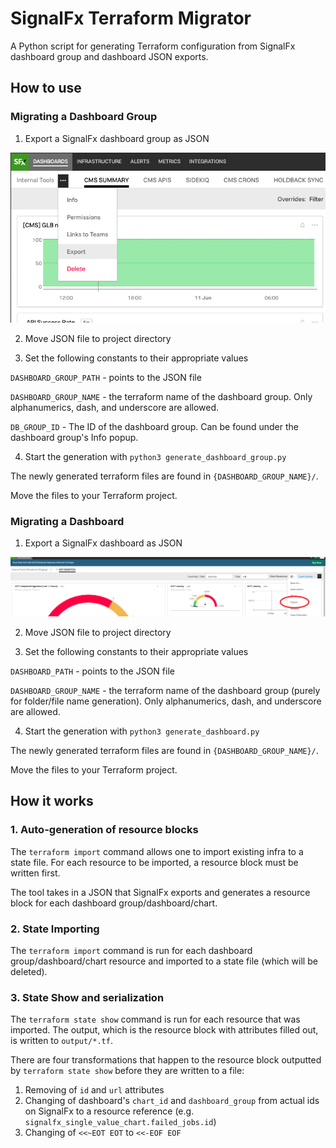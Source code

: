 # SignalFx Terraform Migrator

A Python script for generating Terraform configuration from SignalFx dashboard group and dashboard JSON exports.

## How to use

### Migrating a Dashboard Group

1. Export a SignalFx dashboard group as JSON

![export as json](./docs/export_group_button.png)

2. Move JSON file to project directory

3. Set the following constants to their appropriate values

`DASHBOARD_GROUP_PATH` - points to the JSON file

`DASHBOARD_GROUP_NAME` - the terraform name of the dashboard group. Only alphanumerics, dash, and underscore are allowed.

`DB_GROUP_ID` - The ID of the dashboard group. Can be found under the dashboard group's Info popup.

4. Start the generation with `python3 generate_dashboard_group.py`

The newly generated terraform files are found in `{DASHBOARD_GROUP_NAME}/`.

Move the files to your Terraform project.

### Migrating a Dashboard

1. Export a SignalFx dashboard as JSON

![export as json](./docs/export_dashboard_button.png)

2. Move JSON file to project directory

3. Set the following constants to their appropriate values

`DASHBOARD_PATH` - points to the JSON file

`DASHBOARD_GROUP_NAME` - the terraform name of the dashboard group (purely for folder/file name generation). Only alphanumerics, dash, and underscore are allowed.

4. Start the generation with `python3 generate_dashboard.py`

The newly generated terraform files are found in `{DASHBOARD_GROUP_NAME}/`.

Move the files to your Terraform project.

## How it works

### 1. Auto-generation of resource blocks

The `terraform import` command allows one to import existing infra to a state file. For each resource to be imported, a resource block must be written first.

The tool takes in a JSON that SignalFx exports and generates a resource block for each dashboard group/dashboard/chart.

### 2. State Importing

The `terraform import` command is run for each dashboard group/dashboard/chart resource and imported to a state file (which will be deleted).

### 3. State Show and serialization

The `terraform state show` command is run for each resource that was imported. The output, which is the resource block with attributes filled out, is written to `output/*.tf`.

There are four transformations that happen to the resource block outputted by `terraform state show` before they are written to a file:

1. Removing of `id` and `url` attributes
2. Changing of dashboard's `chart_id` and `dashboard_group` from actual ids on SignalFx to a resource reference (e.g. `signalfx_single_value_chart.failed_jobs.id`)
3. Changing of `<<~EOT EOT` to `<<-EOF EOF`
